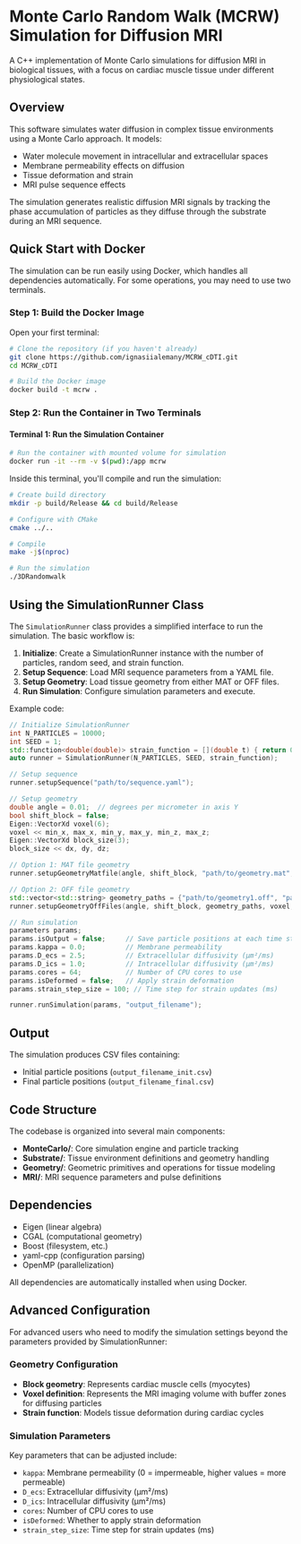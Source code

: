 # Monte Carlo Random Walk (MCRW) Simulation for Diffusion MRI

A C++ implementation of Monte Carlo simulations for diffusion MRI in biological tissues, with a focus on cardiac muscle tissue under different physiological states.

## Overview

This software simulates water diffusion in complex tissue environments using a Monte Carlo approach. It models:

- Water molecule movement in intracellular and extracellular spaces
- Membrane permeability effects on diffusion
- Tissue deformation and strain
- MRI pulse sequence effects

The simulation generates realistic diffusion MRI signals by tracking the phase accumulation of particles as they diffuse through the substrate during an MRI sequence.

## Quick Start with Docker

The simulation can be run easily using Docker, which handles all dependencies automatically. For some operations, you may need to use two terminals.

### Step 1: Build the Docker Image

Open your first terminal:

```bash
# Clone the repository (if you haven't already)
git clone https://github.com/ignasiialemany/MCRW_cDTI.git
cd MCRW_cDTI

# Build the Docker image
docker build -t mcrw .
```

### Step 2: Run the Container in Two Terminals

#### Terminal 1: Run the Simulation Container

```bash
# Run the container with mounted volume for simulation
docker run -it --rm -v $(pwd):/app mcrw
```

Inside this terminal, you'll compile and run the simulation:

```bash
# Create build directory
mkdir -p build/Release && cd build/Release

# Configure with CMake
cmake ../..

# Compile
make -j$(nproc)

# Run the simulation
./3DRandomwalk
```

## Using the SimulationRunner Class

The `SimulationRunner` class provides a simplified interface to run the simulation. The basic workflow is:

1. **Initialize**: Create a SimulationRunner instance with the number of particles, random seed, and strain function.
2. **Setup Sequence**: Load MRI sequence parameters from a YAML file.
3. **Setup Geometry**: Load tissue geometry from either MAT or OFF files.
4. **Run Simulation**: Configure simulation parameters and execute.

Example code:

```cpp
// Initialize SimulationRunner
int N_PARTICLES = 10000;
int SEED = 1;
std::function<double(double)> strain_function = [](double t) { return 0.0; };
auto runner = SimulationRunner(N_PARTICLES, SEED, strain_function);

// Setup sequence
runner.setupSequence("path/to/sequence.yaml");

// Setup geometry
double angle = 0.01;  // degrees per micrometer in axis Y
bool shift_block = false;
Eigen::VectorXd voxel(6);
voxel << min_x, max_x, min_y, max_y, min_z, max_z;
Eigen::VectorXd block_size(3);
block_size << dx, dy, dz;

// Option 1: MAT file geometry
runner.setupGeometryMatfile(angle, shift_block, "path/to/geometry.mat", voxel, block_size);

// Option 2: OFF file geometry
std::vector<std::string> geometry_paths = {"path/to/geometry1.off", "path/to/geometry2.off"};
runner.setupGeometryOffFiles(angle, shift_block, geometry_paths, voxel, block_size);

// Run simulation
parameters params;
params.isOutput = false;     // Save particle positions at each time step
params.kappa = 0.0;          // Membrane permeability
params.D_ecs = 2.5;          // Extracellular diffusivity (μm²/ms)
params.D_ics = 1.0;          // Intracellular diffusivity (μm²/ms)
params.cores = 64;           // Number of CPU cores to use
params.isDeformed = false;   // Apply strain deformation
params.strain_step_size = 100; // Time step for strain updates (ms)

runner.runSimulation(params, "output_filename");
```

## Output

The simulation produces CSV files containing:
- Initial particle positions (`output_filename_init.csv`)
- Final particle positions (`output_filename_final.csv`)

## Code Structure

The codebase is organized into several main components:

- **MonteCarlo/**: Core simulation engine and particle tracking
- **Substrate/**: Tissue environment definitions and geometry handling
- **Geometry/**: Geometric primitives and operations for tissue modeling
- **MRI/**: MRI sequence parameters and pulse definitions

## Dependencies

- Eigen (linear algebra)
- CGAL (computational geometry)
- Boost (filesystem, etc.)
- yaml-cpp (configuration parsing)
- OpenMP (parallelization)

All dependencies are automatically installed when using Docker.

## Advanced Configuration

For advanced users who need to modify the simulation settings beyond the parameters provided by SimulationRunner:

### Geometry Configuration

- **Block geometry**: Represents cardiac muscle cells (myocytes)
- **Voxel definition**: Represents the MRI imaging volume with buffer zones for diffusing particles
- **Strain function**: Models tissue deformation during cardiac cycles

### Simulation Parameters

Key parameters that can be adjusted include:
- `kappa`: Membrane permeability (0 = impermeable, higher values = more permeable)
- `D_ecs`: Extracellular diffusivity (μm²/ms)
- `D_ics`: Intracellular diffusivity (μm²/ms)
- `cores`: Number of CPU cores to use
- `isDeformed`: Whether to apply strain deformation
- `strain_step_size`: Time step for strain updates (ms)